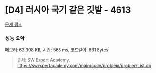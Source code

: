 # [D4] 러시아 국기 같은 깃발 - 4613 

[문제 링크](https://swexpertacademy.com/main/code/problem/problemDetail.do?contestProbId=AWQl9TIK8qoDFAXj) 

### 성능 요약

메모리: 63,308 KB, 시간: 566 ms, 코드길이: 661 Bytes



> 출처: SW Expert Academy, https://swexpertacademy.com/main/code/problem/problemList.do